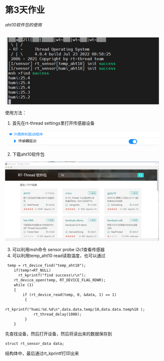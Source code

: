 # 第3天作业

###### aht10软件包的使用



![image-20220723090110719](第3天作业.assets/image-20220723090110719.png)

使用方法：

1. 首先在rt-thread settings里打开传感器设备

![image-20220723090234803](第3天作业.assets/image-20220723090234803.png)

2. 下载aht10软件包

![image-20220723090327931](第3天作业.assets/image-20220723090327931.png)

3. 可以利用msh命令 sensor probe i2c1查看传感器
4. 可以利用temp_aht10 read读取温度，也可以通过

```
 temp = rt_device_find("temp_aht10");
    if(temp!=RT_NULL)
      rt_kprintf("find success\r\n");
    rt_device_open(temp, RT_DEVICE_FLAG_RDWR);
    while (1)
    {
        if (rt_device_read(temp, 0, &data, 1) == 1)
         {
             rt_kprintf("humi:%d.%d\n",data.data.temp/10,data.data.temp%10 );
             rt_thread_delay(1000);
         }
    }
```

先查找设备，然后打开设备，然后将读出来的数据保存到

```
struct rt_sensor_data data;
```

结构体中，最后通过rt_kprintf打印出来